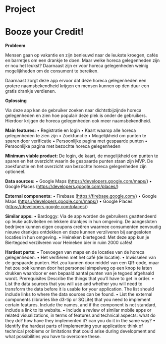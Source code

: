 # Project
# Booze your Credit!

**Probleem** 

Mensen gaan op vakantie en zijn benieuwd naar de leukste kroegen, cafés en barretjes om een drankje te doen. Maar welke horeca gelegenheden zijn er nou het leukst? Daarnaast zijn er voor horeca gelegenheden weinig mogelijkheden om de consument te bereiken. 

Daarnaast zorgt deze app ervoor dat deze horeca gelegenheden een grotere naamsbekendheid krijgen en mensen kunnen op den duur een gratis drankje verdienen.

**Oplossing**

Via deze app kan de gebruiker zoeken naar dichtstbijzijnde horeca gelegenheden en zien hoe populair deze plek is onder de gebruikers. Hierdoor krijgen de horeca gelegenheden ook meer naamsbekendheid.

**Main features:**
•	Registratie en login
•	Kaart waarop alle horeca gelegenheden te zien zijn
•	Zoekfunctie 
•	Mogelijkheid om punten te sparen door verificatie
•	Persoonlijke pagina met gespaarde punten 
•	Persoonlijke pagina met bezochte horeca gelegenheden

**Minimum viable product:**
De login, de kaart, de mogelijkheid om punten te sparen en het overzicht waarin de gespaarde punten staan zijn MVP. De zoekfunctie en het overzicht van bezochte horeca gelegenheden zijn optioneel.

**Data sources:**
•	Google Maps (https://developers.google.com/maps/)
•	Google Places (https://developers.google.com/places/)

**External components:**
•	Firebase (https://firebase.google.com/)
•	Google Maps (https://developers.google.com/maps/)
•	Google Places (https://developers.google.com/places/)

**Similar apps:**
•	Bardoggy: Via de app worden de gebruikers geattendeerd op leuke activiteiten en lekkere drankjes in hun omgeving. De aangesloten bedrijven kunnen eigen coupons creëren waarmee consumenten eenvoudig nieuwe drankjes ontdekken en deze kunnen verzilveren bij aangesloten locaties in hun omgeving. 
•	Heineken biertegoed: Met deze app kun je Biertegoed verzilveren voor Heineken bier in ruim 2000 cafés!

**Hardest parts:**
•	Toevoegen van maps en de locaties van de horeca gelegenheden.
•	Het verifiëren met het café (de locatie). 
•	Inwisselen van de gespaarde punten. Het zou kunnen door middel van een QR-code, maar het zou ook kunnen door het personeel simpelweg op een knop te laten drukken waardoor er een bepaald aantal punten van je tegoed afgehaald wordt. 
Prerequisites
Describe the things that you’ll have to get in order.
•	List the data sources that you will use and whether you will need to transform the data before it is usable for your application. The list should include links to where the data sources can be found.
•	List the external components (libraries like d3-tip or SQLite) that you need to implement certain features. Include the names, and if the component is not standard, include a link to its website.
•	Include a review of similar mobile apps or related visualizations, in terms of features and technical aspects: what do they do? how have they implemented it? can you do it in the same way?
•	Identify the hardest parts of implementing your application: think of technical problems or limitations that could arise during development and what possibilities you have to overcome these.


